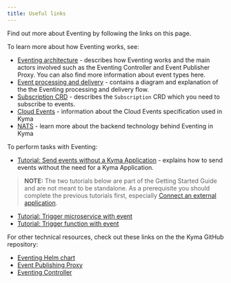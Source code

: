 ```yaml
---
title: Useful links
---
```


Find out more about Eventing by following the links on this page.

To learn more about how Eventing works, see:

- [Eventing architecture](../05-technical-reference/03-architecture/evnt-01-architecture.md) - describes how Eventing works and the main actors involved such as the Eventing Controller and Event Publisher Proxy. You can also find more information about event types here.
- [Event processing and delivery](../05-technical-reference/03-architecture/evnt-02-event-processing.md) - contains a diagram and explanation of the the Eventing processing and delivery flow.
- [Subscription CRD](../05-technical-reference/06-custom-resources/evnt-01-subscription.md) - describes the `Subscription` CRD which you need to subscribe to events.
- [Cloud Events](https://cloudevents.io/) - information about the Cloud Events specification used in Kyma
- [NATS](https://nats.io/) - learn more about the backend technology behind Eventing in Kyma

To perform tasks with Eventing:

- [Tutorial: Send events without a Kyma Application](../03-tutorials/eventing/evnt-01-setup-in-cluster-eventing.md) - explains how to send events without the need for a Kyma Application.

> **NOTE:** The two tutorials below are part of the Getting Started Guide and are not meant to be standalone. As a prerequisite you should complete the previous tutorials first, especially [Connect an external application](docs/get-started/08-connect-external-application.md).

- [Tutorial: Trigger microservice with event](../02-get-started/09-trigger-microservice-with-event.md)
- [Tutorial: Trigger function with event](../02-get-started/13-trigger-function-with-event.md)

For other technical resources, check out these links on the the Kyma GitHub repository:

- [Eventing Helm chart](https://github.com/kyma-project/kyma/tree/main/resources/eventing)
- [Event Publishing Proxy](https://github.com/kyma-project/kyma/tree/main/components/event-publisher-proxy)
- [Eventing Controller](https://github.com/kyma-project/kyma/tree/main/components/eventing-controller)
